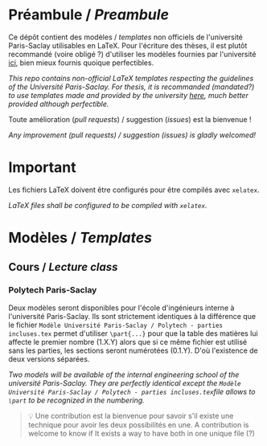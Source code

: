 # Préambule / *Preambule* 

Ce dépôt contient des modèles / *templates* non officiels de l'université Paris-Saclay utilisables en LaTeX. Pour l'écriture des thèses, il est plutôt recommandé (voire obligé ?) d'utiliser les modèles fournies par l'université [ici](https://www.universite-paris-saclay.fr/recherche/doctorat-et-hdr/textes-de-reference/documents-de-reference-relatifs-la-soutenance-de-la-these), bien mieux fournis quoique perfectibles.

*This repo contains non-official LaTeX templates respecting the guidelines of the Université Paris-Saclay. For thesis, it is recommanded (mandated?) to use templates made and provided by the university [here](https://www.universite-paris-saclay.fr/recherche/doctorat-et-hdr/textes-de-reference/documents-de-reference-relatifs-la-soutenance-de-la-these), much better provided although perfectible.*

Toute amélioration (*pull requests*) / suggestion (*issues*) est la bienvenue !

*Any improvement (*pull requests*) / suggestion (*issues*) is gladly welcomed!*

# Important
Les fichiers LaTeX doivent être configurés pour être compilés avec `xelatex`.

*LaTeX files shall be configured to be compiled with `xelatex`.*

# Modèles / *Templates*
## Cours / *Lecture class*
### Polytech Paris-Saclay
Deux modèles seront disponibles pour l'école d'ingénieurs interne à l'université Paris-Saclay. Ils sont strictement identiques à la différence que le fichier ``Modèle Université Paris-Saclay / Polytech - parties incluses.tex`` permet d'utiliser ``\part{...}`` pour que la table des matières lui affecte le premier nombre (1.X.Y) alors que si ce même fichier est utilisé sans les parties, les sections seront numérotées (0.1.Y). D'où l'existence de deux versions séparées.

*Two models will be available of the internal engineering school of the université Paris-Saclay. They are perfectly identical except the ``Modèle Université Paris-Saclay / Polytech - parties incluses.tex``file allows to ``\part`` to be recognized in the numbering.*

> :bulb: Une contribution est la bienvenue pour savoir s'il existe une technique pour avoir les deux possibilités en une. A contribution is welcome to know if It exists a way to have both in one unique file (?)